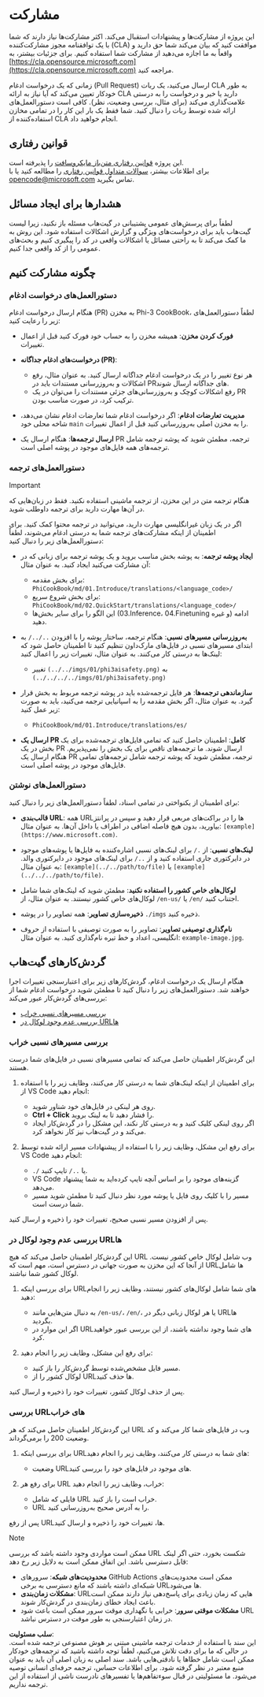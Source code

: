 # مشارکت

این پروژه از مشارکت‌ها و پیشنهادات استقبال می‌کند. اکثر مشارکت‌ها نیاز دارند که شما با یک توافقنامه مجوز مشارکت‌کننده (CLA) موافقت کنید که بیان می‌کند شما حق دارید و واقعاً به ما اجازه می‌دهید از مشارکت شما استفاده کنیم. برای جزئیات بیشتر، به [https://cla.opensource.microsoft.com](https://cla.opensource.microsoft.com) مراجعه کنید.

زمانی که یک درخواست ادغام (Pull Request) ارسال می‌کنید، یک ربات CLA به طور خودکار تعیین می‌کند که آیا نیاز به ارائه CLA دارید یا خیر و درخواست را به درستی علامت‌گذاری می‌کند (برای مثال، بررسی وضعیت، نظر). کافی است دستورالعمل‌های ارائه شده توسط ربات را دنبال کنید. شما فقط یک بار این کار را در تمامی مخازن استفاده‌کننده از CLA انجام خواهید داد.

## قوانین رفتاری

این پروژه [قوانین رفتاری متن‌باز مایکروسافت](https://opensource.microsoft.com/codeofconduct/) را پذیرفته است.  
برای اطلاعات بیشتر، [سوالات متداول قوانین رفتاری](https://opensource.microsoft.com/codeofconduct/faq/) را مطالعه کنید یا با [opencode@microsoft.com](mailto:opencode@microsoft.com) تماس بگیرید.

## هشدارها برای ایجاد مسائل

لطفاً برای پرسش‌های عمومی پشتیبانی در گیت‌هاب مسئله باز نکنید، زیرا لیست گیت‌هاب باید برای درخواست‌های ویژگی و گزارش اشکالات استفاده شود. این روش به ما کمک می‌کند تا به راحتی مسائل یا اشکالات واقعی در کد را پیگیری کنیم و بحث‌های عمومی را از کد واقعی جدا کنیم.

## چگونه مشارکت کنیم

### دستورالعمل‌های درخواست ادغام

هنگام ارسال درخواست ادغام (PR) به مخزن Phi-3 CookBook، لطفاً دستورالعمل‌های زیر را رعایت کنید:

- **فورک کردن مخزن**: همیشه مخزن را به حساب خود فورک کنید قبل از اعمال تغییرات.

- **درخواست‌های ادغام جداگانه (PR)**:
  - هر نوع تغییر را در یک درخواست ادغام جداگانه ارسال کنید. به عنوان مثال، رفع اشکالات و به‌روزرسانی مستندات باید در PR‌های جداگانه ارسال شوند.
  - رفع اشکالات کوچک و به‌روزرسانی‌های جزئی مستندات را می‌توان در یک PR ترکیب کرد، در صورت مناسب بودن.

- **مدیریت تعارضات ادغام**: اگر درخواست ادغام شما تعارضات ادغام نشان می‌دهد، شاخه محلی خود `main` را به مخزن اصلی به‌روزرسانی کنید قبل از اعمال تغییرات.

- **ارسال ترجمه‌ها**: هنگام ارسال یک PR ترجمه، مطمئن شوید که پوشه ترجمه شامل ترجمه‌های همه فایل‌های موجود در پوشه اصلی است.

### دستورالعمل‌های ترجمه

> [!IMPORTANT]
>
> هنگام ترجمه متن در این مخزن، از ترجمه ماشینی استفاده نکنید. فقط در زبان‌هایی که در آن‌ها مهارت دارید برای ترجمه داوطلب شوید.

اگر در یک زبان غیرانگلیسی مهارت دارید، می‌توانید در ترجمه محتوا کمک کنید. برای اطمینان از اینکه مشارکت‌های ترجمه شما به درستی ادغام می‌شوند، لطفاً دستورالعمل‌های زیر را دنبال کنید:

- **ایجاد پوشه ترجمه**: به پوشه بخش مناسب بروید و یک پوشه ترجمه برای زبانی که در آن مشارکت می‌کنید ایجاد کنید. به عنوان مثال:
  - برای بخش مقدمه: `PhiCookBook/md/01.Introduce/translations/<language_code>/`
  - برای بخش شروع سریع: `PhiCookBook/md/02.QuickStart/translations/<language_code>/`
  - این الگو را برای سایر بخش‌ها (03.Inference، 04.Finetuning و غیره) ادامه دهید.

- **به‌روزرسانی مسیرهای نسبی**: هنگام ترجمه، ساختار پوشه را با افزودن `../../` به ابتدای مسیرهای نسبی در فایل‌های مارک‌داون تنظیم کنید تا اطمینان حاصل شود که لینک‌ها به درستی کار می‌کنند. به عنوان مثال، تغییرات زیر را اعمال کنید:
  - تغییر `(../../imgs/01/phi3aisafety.png)` به `(../../../../imgs/01/phi3aisafety.png)`

- **سازماندهی ترجمه‌ها**: هر فایل ترجمه‌شده باید در پوشه ترجمه مربوط به بخش قرار گیرد. به عنوان مثال، اگر بخش مقدمه را به اسپانیایی ترجمه می‌کنید، باید به صورت زیر عمل کنید:
  - `PhiCookBook/md/01.Introduce/translations/es/`

- **ارسال یک PR کامل**: اطمینان حاصل کنید که تمامی فایل‌های ترجمه‌شده برای یک بخش در یک PR ارسال شوند. ما ترجمه‌های ناقص برای یک بخش را نمی‌پذیریم. هنگام ارسال یک PR ترجمه، مطمئن شوید که پوشه ترجمه شامل ترجمه‌های تمامی فایل‌های موجود در پوشه اصلی است.

### دستورالعمل‌های نوشتن

برای اطمینان از یکنواختی در تمامی اسناد، لطفاً دستورالعمل‌های زیر را دنبال کنید:

- **قالب‌بندی URL**: همه URL‌ها را در براکت‌های مربعی قرار دهید و سپس در پرانتز بیاورید، بدون هیچ فاصله اضافی در اطراف یا داخل آن‌ها. به عنوان مثال: `[example](https://www.microsoft.com)`.

- **لینک‌های نسبی**: از `./` برای لینک‌های نسبی اشاره‌کننده به فایل‌ها یا پوشه‌های موجود در دایرکتوری جاری استفاده کنید و از `../` برای لینک‌های موجود در دایرکتوری والد. به عنوان مثال: `[example](../../path/to/file)` یا `[example](../../../path/to/file)`.

- **لوکال‌های خاص کشور را استفاده نکنید**: مطمئن شوید که لینک‌های شما شامل لوکال‌های خاص کشور نیستند. به عنوان مثال، از `/en-us/` یا `/en/` اجتناب کنید.

- **ذخیره‌سازی تصاویر**: همه تصاویر را در پوشه `./imgs` ذخیره کنید.

- **نام‌گذاری توصیفی تصاویر**: تصاویر را به صورت توصیفی با استفاده از حروف انگلیسی، اعداد و خط تیره نام‌گذاری کنید. به عنوان مثال: `example-image.jpg`.

## گردش‌کارهای گیت‌هاب

هنگام ارسال یک درخواست ادغام، گردش‌کارهای زیر برای اعتبارسنجی تغییرات اجرا خواهند شد. دستورالعمل‌های زیر را دنبال کنید تا مطمئن شوید درخواست ادغام شما از بررسی‌های گردش‌کار عبور می‌کند:

- [بررسی مسیرهای نسبی خراب](../..)
- [بررسی عدم وجود لوکال در URLها](../..)

### بررسی مسیرهای نسبی خراب

این گردش‌کار اطمینان حاصل می‌کند که تمامی مسیرهای نسبی در فایل‌های شما درست هستند.

1. برای اطمینان از اینکه لینک‌های شما به درستی کار می‌کنند، وظایف زیر را با استفاده از VS Code انجام دهید:
    - روی هر لینکی در فایل‌های خود شناور شوید.
    - **Ctrl + Click** را فشار دهید تا به لینک بروید.
    - اگر روی لینکی کلیک کنید و به درستی کار نکند، این مشکل را در گردش‌کار ایجاد می‌کند و در گیت‌هاب نیز کار نخواهد کرد.

1. برای رفع این مشکل، وظایف زیر را با استفاده از پیشنهادات مسیر ارائه شده توسط VS Code انجام دهید:
    - `./` یا `../` تایپ کنید.
    - VS Code گزینه‌های موجود را بر اساس آنچه تایپ کرده‌اید به شما پیشنهاد می‌دهد.
    - مسیر را با کلیک روی فایل یا پوشه مورد نظر دنبال کنید تا مطمئن شوید مسیر شما درست است.

پس از افزودن مسیر نسبی صحیح، تغییرات خود را ذخیره و ارسال کنید.

### بررسی عدم وجود لوکال در URLها

این گردش‌کار اطمینان حاصل می‌کند که هیچ URL وب شامل لوکال خاص کشور نیست. از آنجا که این مخزن به صورت جهانی در دسترس است، مهم است که URL‌ها شامل لوکال کشور شما نباشند.

1. برای بررسی اینکه URL‌های شما شامل لوکال‌های کشور نیستند، وظایف زیر را انجام دهید:

    - به دنبال متن‌هایی مانند `/en-us/`، `/en/`، یا هر لوکال زبانی دیگر در URL‌ها بگردید.
    - اگر این موارد در URL‌های شما وجود نداشته باشند، از این بررسی عبور خواهید کرد.

1. برای رفع این مشکل، وظایف زیر را انجام دهید:
    - مسیر فایل مشخص‌شده توسط گردش‌کار را باز کنید.
    - لوکال کشور را از URL‌ها حذف کنید.

پس از حذف لوکال کشور، تغییرات خود را ذخیره و ارسال کنید.

### بررسی URL‌های خراب

این گردش‌کار اطمینان حاصل می‌کند که هر URL وب در فایل‌های شما کار می‌کند و کد وضعیت 200 را برمی‌گرداند.

1. برای بررسی اینکه URL‌های شما به درستی کار می‌کنند، وظایف زیر را انجام دهید:
    - وضعیت URL‌های موجود در فایل‌های خود را بررسی کنید.

2. برای رفع هر URL خراب، وظایف زیر را انجام دهید:
    - فایلی که شامل URL خراب است را باز کنید.
    - URL را به آدرس صحیح به‌روزرسانی کنید.

پس از رفع URL‌ها، تغییرات خود را ذخیره و ارسال کنید.

> [!NOTE]
>
> ممکن است مواردی وجود داشته باشد که بررسی URL شکست بخورد، حتی اگر لینک قابل دسترسی باشد. این اتفاق ممکن است به دلایل زیر رخ دهد:
>
> - **محدودیت‌های شبکه**: سرورهای GitHub Actions ممکن است محدودیت‌های شبکه‌ای داشته باشند که مانع دسترسی به برخی URL‌ها می‌شود.
> - **مشکلات زمان‌بندی**: URL‌هایی که زمان زیادی برای پاسخ‌دهی نیاز دارند ممکن است باعث ایجاد خطای زمان‌بندی در گردش‌کار شوند.
> - **مشکلات موقتی سرور**: خرابی یا نگهداری موقت سرور ممکن است باعث شود URL در زمان اعتبارسنجی به طور موقت در دسترس نباشد.

**سلب مسئولیت**:  
این سند با استفاده از خدمات ترجمه ماشینی مبتنی بر هوش مصنوعی ترجمه شده است. در حالی که ما برای دقت تلاش می‌کنیم، لطفاً توجه داشته باشید که ترجمه‌های خودکار ممکن است شامل خطاها یا نادقتی‌هایی باشد. سند اصلی به زبان اصلی آن باید به عنوان منبع معتبر در نظر گرفته شود. برای اطلاعات حساس، ترجمه حرفه‌ای انسانی توصیه می‌شود. ما مسئولیتی در قبال سوءتفاهم‌ها یا تفسیرهای نادرست ناشی از استفاده از این ترجمه نداریم.